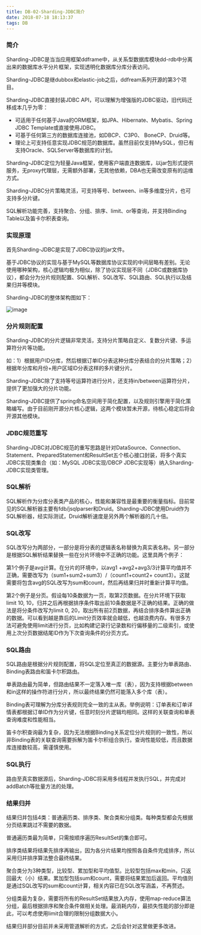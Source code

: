 ```yaml
---
title: DB-02-Sharding-JDBC简介
date: 2018-07-18 18:13:37
tags: DB
---
```


### 简介
Sharding-JDBC是当当应用框架ddframe中，从关系型数据库模块dd-rdb中分离出来的数据库水平分片框架，实现透明化数据库分库分表访问。

Sharding-JDBC是继dubbox和elastic-job之后，ddfream系列开源的第3个项目。

Sharding-JDBC直接封装JDBC API，可以理解为增强版的JDBC驱动，旧代码迁移成本几乎为零：

- 可适用于任何基于Java的ORM框架，如JPA、Hibernate、Mybatis、Spring JDBC Template或直接使用JDBC。
- 可基于任何第三方的数据库连接池，如DBCP、C3P0、 BoneCP、Druid等。
- 理论上可支持任意实现JDBC规范的数据库。虽然目前仅支持MySQL，但已有支持Oracle、SQLServer等数据库的计划。

Sharding-JDBC定位为轻量Java框架，使用客户端直连数据库，以jar包形式提供服务，无proxy代理层，无需额外部署，无其他依赖，DBA也无需改变原有的运维方式。

Sharding-JDBC分片策略灵活，可支持等号、between、in等多维度分片，也可支持多分片键。

SQL解析功能完善，支持聚合、分组、排序、limit、or等查询，并支持Binding Table以及笛卡尔积表查询。

### 实现原理
首先Sharding-JDBC是实现了JDBC协议的jar文件。

基于JDBC协议的实现与基于MySQL等数据库协议实现的中间层略有差别。无论使用哪种架构，核心逻辑均极为相似，除了协议实现层不同（JDBC或数据库协议），都会分为分片规则配置、SQL解析、SQL改写、SQL路由、SQL执行以及结果归并等模块。

Sharding-JDBC的整体架构图如下：

![image](https://note.youdao.com/yws/api/personal/file/3D251DAE07784B9C8131F793F9396B39?method=download&shareKey=235e0040e75d10e7ed8ba746ed62254f)

### 分片规则配置
Sharding-JDBC的分片逻辑非常灵活，支持分片策略自定义、复数分片键、多运算符分片等功能。

如：1）根据用户ID分库，然后根据订单ID分表这种分库分表结合的分片策略；2）根据年分库和月份+用户区域ID分表这样的多片键分片。

Sharding-JDBC除了支持等号运算符进行分片，还支持in/between运算符分片，提供了更加强大的分片功能。

Sharding-JDBC提供了spring命名空间用于简化配置，以及规则引擎用于简化策略编写。由于目前刚开源分片核心逻辑，这两个模块暂未开源，待核心稳定后将会开源其他模块。

### JDBC规范重写
Sharding-JDBC对JDBC规范的重写思路是针对DataSource、Connection、Statement、PreparedStatement和ResultSet五个核心接口封装，将多个真实JDBC实现类集合（如：MySQL JDBC实现/DBCP JDBC实现等）纳入Sharding-JDBC实现类管理。

### SQL解析
SQL解析作为分库分表类产品的核心，性能和兼容性是最重要的衡量指标。目前常见的SQL解析器主要有fdb/jsqlparser和Druid。Sharding-JDBC使用Druid作为SQL解析器，经实际测试，Druid解析速度是另外两个解析器的几十倍。

### SQL改写
SQL改写分为两部分，一部分是将分表的逻辑表名称替换为真实表名称。另一部分是根据SQL解析结果替换一些在分片环境中不正确的功能。这里具两个例子：

第1个例子是avg计算。在分片的环境中，以avg1 +avg2+avg3/3计算平均值并不正确，需要改写为（sum1+sum2+sum3）/（count1+count2+ count3）。这就需要将包含avg的SQL改写为sum和count，然后再结果归并时重新计算平均值。

第2个例子是分页。假设每10条数据为一页，取第2页数据。在分片环境下获取limit 10, 10，归并之后再根据排序条件取出前10条数据是不正确的结果。正确的做法是将分条件改写为limit 0, 20，取出所有前2页数据，再结合排序条件算出正确的数据。可以看到越是靠后的Limit分页效率就会越低，也越浪费内存。有很多方法可避免使用limit进行分页，比如构建记录行记录数和行偏移量的二级索引，或使用上次分页数据结尾ID作为下次查询条件的分页方式。

### SQL路由
SQL路由是根据分片规则配置，将SQL定位至真正的数据源。主要分为单表路由、Binding表路由和笛卡尔积路由。

单表路由最为简单，但路由结果不一定落入唯一库（表），因为支持根据between和in这样的操作符进行分片，所以最终结果仍然可能落入多个库（表）。

Binding表可理解为分库分表规则完全一致的主从表。举例说明：订单表和订单详情表都根据订单ID作为分片键，任意时刻分片逻辑均相同。这样的关联查询和单表查询难度和性能相当。

笛卡尔积查询最为复杂，因为无法根据Binding关系定位分片规则的一致性，所以非Binding表的关联查询需要拆解为笛卡尔积组合执行。查询性能较低，而且数据库连接数较高，需谨慎使用。

### SQL执行
路由至真实数据源后，Sharding-JDBC将采用多线程并发执行SQL，并完成对addBatch等批量方法的处理。

### 结果归并
结果归并包括4类：普通遍历类、排序类、聚合类和分组类。每种类型都会先根据分页结果跳过不需要的数据。

普通遍历类最为简单，只需按顺序遍历ResultSet的集合即可。

排序类结果将结果先排序再输出，因为各分片结果均按照各自条件完成排序，所以采用归并排序算法整合最终结果。

聚合类分为3种类型，比较型、累加型和平均值型。比较型包括max和min，只返回最大（小）结果。累加型包括sum和count，需要将结果累加后返回。平均值则是通过SQL改写的sum和count计算，相关内容已在SQL改写涵盖，不再赘述。

分组类最为复杂，需要将所有的ResultSet结果放入内存，使用map-reduce算法分组，最后根据排序和聚合条件做相关处理。最消耗内存，最损失性能的部分即是此，可以考虑使用limit合理的限制分组数据大小。

结果归并部分目前并未采用管道解析的方式，之后会针对这里做更多改进。